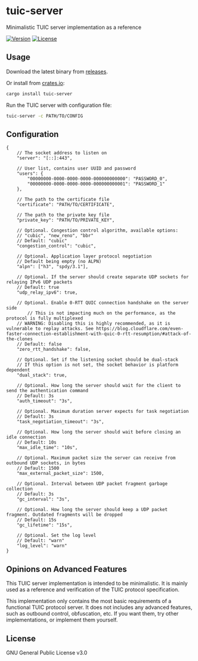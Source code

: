 # tuic-server

Minimalistic TUIC server implementation as a reference

[![Version](https://img.shields.io/crates/v/tuic-server.svg?style=flat)](https://crates.io/crates/tuic-server)
[![License](https://img.shields.io/crates/l/tuic-server.svg?style=flat)](https://github.com/EAimTY/tuic/blob/dev/LICENSE)

## Usage

Download the latest binary from [releases](https://github.com/EAimTY/tuic/releases).

Or install from [crates.io](https://crates.io/crates/tuic-server):

```bash
cargo install tuic-server
```

Run the TUIC server with configuration file:

```bash
tuic-server -c PATH/TO/CONFIG
```

## Configuration

```
{
    // The socket address to listen on
    "server": "[::]:443",

    // User list, contains user UUID and password
    "users": {
        "00000000-0000-0000-0000-000000000000": "PASSWORD_0",
        "00000000-0000-0000-0000-000000000001": "PASSWORD_1"
    },

    // The path to the certificate file
    "certificate": "PATH/TO/CERTIFICATE",

    // The path to the private key file
    "private_key": "PATH/TO/PRIVATE_KEY",

    // Optional. Congestion control algorithm, available options:
    // "cubic", "new_reno", "bbr"
    // Default: "cubic"
    "congestion_control": "cubic",

    // Optional. Application layer protocol negotiation
    // Default being empty (no ALPN)
    "alpn": ["h3", "spdy/3.1"],

    // Optional. If the server should create separate UDP sockets for relaying IPv6 UDP packets
    // Default: true
    "udp_relay_ipv6": true,

    // Optional. Enable 0-RTT QUIC connection handshake on the server side
        // This is not impacting much on the performance, as the protocol is fully multiplexed
    // WARNING: Disabling this is highly recommended, as it is vulnerable to replay attacks. See https://blog.cloudflare.com/even-faster-connection-establishment-with-quic-0-rtt-resumption/#attack-of-the-clones
    // Default: false
    "zero_rtt_handshake": false,

    // Optional. Set if the listening socket should be dual-stack
    // If this option is not set, the socket behavior is platform dependent
    "dual_stack": true,

    // Optional. How long the server should wait for the client to send the authentication command
    // Default: 3s
    "auth_timeout": "3s",

    // Optional. Maximum duration server expects for task negotiation
    // Default: 3s
    "task_negotiation_timeout": "3s",

    // Optional. How long the server should wait before closing an idle connection
    // Default: 10s
    "max_idle_time": "10s",

    // Optional. Maximum packet size the server can receive from outbound UDP sockets, in bytes
    // Default: 1500
    "max_external_packet_size": 1500,

    // Optional. Interval between UDP packet fragment garbage collection
    // Default: 3s
    "gc_interval": "3s",

    // Optional. How long the server should keep a UDP packet fragment. Outdated fragments will be dropped
    // Default: 15s
    "gc_lifetime": "15s",

    // Optional. Set the log level
    // Default: "warn"
    "log_level": "warn"
}
```

## Opinions on Advanced Features

This TUIC server implementation is intended to be minimalistic. It is mainly used as a reference and verification of the TUIC protocol specification.

This implementation only contains the most basic requirements of a functional TUIC protocol server. It does not includes any advanced features, such as outbound control, obfuscation, etc. If you want them, try other implementations, or implement them yourself.

## License

GNU General Public License v3.0
